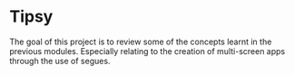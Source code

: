 # Tipsy
The goal of this project is to review some of the concepts learnt in the previous modules. Especially relating to the creation of multi-screen apps through the use of segues.
